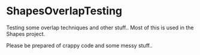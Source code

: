 # ShapesOverlapTesting
Testing some overlap techniques and other stuff.. Most of this is used in the Shapes project.

Please be prepared of crappy code and some messy stuff..

